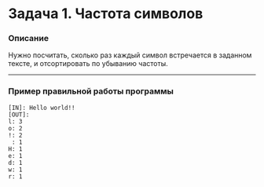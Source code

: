 # Задача 1. Частота символов

### Описание
Нужно посчитать, сколько раз каждый символ встречается в заданном тексте, и отсортировать по убыванию частоты.

---

### Пример правильной работы программы
```
[IN]: Hello world!!
[OUT]: 
l: 3
o: 2
!: 2
 : 1
H: 1
e: 1
d: 1
w: 1
r: 1
```
